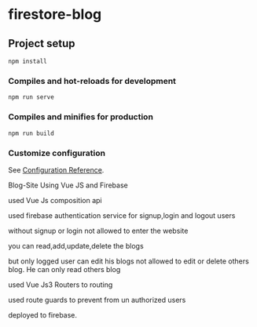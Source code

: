 # firestore-blog

## Project setup
```
npm install
```

### Compiles and hot-reloads for development
```
npm run serve
```

### Compiles and minifies for production
```
npm run build
```

### Customize configuration
See [Configuration Reference](https://cli.vuejs.org/config/).

Blog-Site Using Vue JS and Firebase

used Vue Js composition api

used firebase authentication service for signup,login and logout users

without signup or login not allowed to enter the website

you can read,add,update,delete the blogs

but only logged user can edit his blogs not allowed to edit or delete others blog. He can only read others blog

used Vue Js3 Routers to routing

used route guards to prevent from un authorized users

deployed to firebase.
